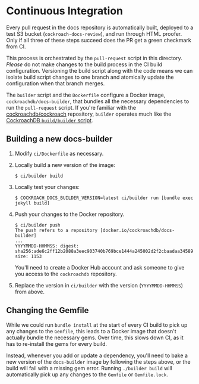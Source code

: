 # Continuous Integration

Every pull request in the docs repository is automatically built, deployed to a
test S3 bucket (`cockroach-docs-review`), and run through HTML proofer. Only if
all three of these steps succeed does the PR get a green checkmark from CI.

This process is orchestrated by the `pull-request` script in this directory.
*Please* do not make changes to the build process in the CI build configuration.
Versioning the build script along with the code means we can isolate build
script changes to one branch and atomically update the configuration when that
branch merges.

The `builder` script and the `Dockerfile` configure a Docker image,
`cockroachdb/docs-builder`, that bundles all the necessary dependencies to run
the `pull-request` script. If you're familiar with the [cockroachdb/cockroach]
repository, `builder` operates much like the [CockroachDB `build/builder`
script][cockroachdb-builder].

[cockroachdb/cockroach]: https://github.com/cockroachdb/cockroach
[cockroachdb-builder]: https://github.com/cockroachdb/cockroach/blob/master/build/builder.sh

## Building a new docs-builder

1. Modify `ci/Dockerfile` as necessary.

2. Locally build a new version of the image:

    ```shell
    $ ci/builder build
    ```

3. Locally test your changes:

    ```shell
    $ COCKROACH_DOCS_BUILDER_VERSION=latest ci/builder run [bundle exec jekyll build]
    ````

4. Push your changes to the Docker repository.

    ```shell
    $ ci/builder push
    The push refers to a repository [docker.io/cockroachdb/docs-builder]
    ...
    YYYYMMDD-HHMMSS: digest: sha256:ade6c2ff12b2088a3eec903740b769bce1444a245002d2f2cbaadaa34589eea3 size: 1153
    ```

    You'll need to create a Docker Hub account and ask someone to give you
    access to the `cockroachdb` repository.

5. Replace the version in `ci/builder` with the version (`YYYYMMDD-HHMMSS`)
   from above.

## Changing the Gemfile

While we could run `bundle install` at the start of every CI build to pick up
any changes to the `Gemfile`, this leads to a Docker image that doesn't actually
bundle the necessary gems. Over time, this slows down CI, as it has to
re-install the gems for every build.

Instead, whenever you add or update a dependency, you'll need to bake a new
version of the `docs-builder` image by following the steps above, or the build
will fail with a missing gem error. Running `./builder build` will
automatically pick up any changes to the `Gemfile` or `Gemfile.lock`.

